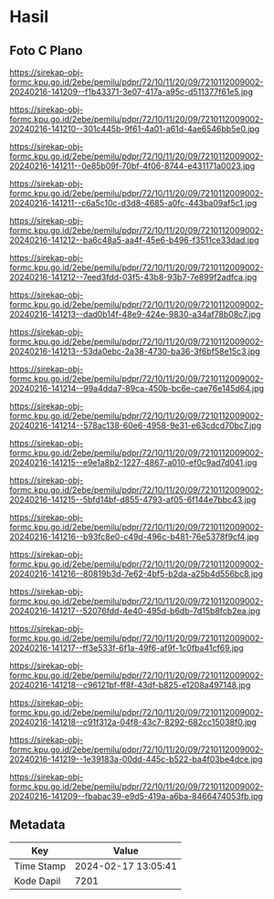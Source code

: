 # Hasil

## Foto C Plano

https://sirekap-obj-formc.kpu.go.id/2ebe/pemilu/pdpr/72/10/11/20/09/7210112009002-20240216-141209--f1b43371-3e07-417a-a95c-d511377f61e5.jpg

https://sirekap-obj-formc.kpu.go.id/2ebe/pemilu/pdpr/72/10/11/20/09/7210112009002-20240216-141210--301c445b-9f61-4a01-a61d-4ae6546bb5e0.jpg

https://sirekap-obj-formc.kpu.go.id/2ebe/pemilu/pdpr/72/10/11/20/09/7210112009002-20240216-141211--0e85b09f-70bf-4f06-8744-e431171a0023.jpg

https://sirekap-obj-formc.kpu.go.id/2ebe/pemilu/pdpr/72/10/11/20/09/7210112009002-20240216-141211--c6a5c10c-d3d8-4685-a0fc-443ba09af5c1.jpg

https://sirekap-obj-formc.kpu.go.id/2ebe/pemilu/pdpr/72/10/11/20/09/7210112009002-20240216-141212--ba6c48a5-aa4f-45e6-b496-f3511ce33dad.jpg

https://sirekap-obj-formc.kpu.go.id/2ebe/pemilu/pdpr/72/10/11/20/09/7210112009002-20240216-141212--7eed3fdd-03f5-43b8-93b7-7e899f2adfca.jpg

https://sirekap-obj-formc.kpu.go.id/2ebe/pemilu/pdpr/72/10/11/20/09/7210112009002-20240216-141213--dad0b14f-48e9-424e-9830-a34af78b08c7.jpg

https://sirekap-obj-formc.kpu.go.id/2ebe/pemilu/pdpr/72/10/11/20/09/7210112009002-20240216-141213--53da0ebc-2a38-4730-ba36-3f6bf58e15c3.jpg

https://sirekap-obj-formc.kpu.go.id/2ebe/pemilu/pdpr/72/10/11/20/09/7210112009002-20240216-141214--99a4dda7-89ca-450b-bc6e-cae76e145d64.jpg

https://sirekap-obj-formc.kpu.go.id/2ebe/pemilu/pdpr/72/10/11/20/09/7210112009002-20240216-141214--578ac138-60e6-4958-9e31-e63cdcd70bc7.jpg

https://sirekap-obj-formc.kpu.go.id/2ebe/pemilu/pdpr/72/10/11/20/09/7210112009002-20240216-141215--e9e1a8b2-1227-4867-a010-ef0c9ad7d041.jpg

https://sirekap-obj-formc.kpu.go.id/2ebe/pemilu/pdpr/72/10/11/20/09/7210112009002-20240216-141215--5bfd14bf-d855-4793-af05-6f144e7bbc43.jpg

https://sirekap-obj-formc.kpu.go.id/2ebe/pemilu/pdpr/72/10/11/20/09/7210112009002-20240216-141216--b93fc8e0-c49d-496c-b481-76e5378f9cf4.jpg

https://sirekap-obj-formc.kpu.go.id/2ebe/pemilu/pdpr/72/10/11/20/09/7210112009002-20240216-141216--80819b3d-7e62-4bf5-b2da-a25b4d556bc8.jpg

https://sirekap-obj-formc.kpu.go.id/2ebe/pemilu/pdpr/72/10/11/20/09/7210112009002-20240216-141217--52076fdd-4e40-495d-b6db-7d15b8fcb2ea.jpg

https://sirekap-obj-formc.kpu.go.id/2ebe/pemilu/pdpr/72/10/11/20/09/7210112009002-20240216-141217--ff3e533f-6f1a-49f6-af9f-1c0fba41cf69.jpg

https://sirekap-obj-formc.kpu.go.id/2ebe/pemilu/pdpr/72/10/11/20/09/7210112009002-20240216-141218--c96121bf-ff8f-43df-b825-e1208a497148.jpg

https://sirekap-obj-formc.kpu.go.id/2ebe/pemilu/pdpr/72/10/11/20/09/7210112009002-20240216-141218--c91f312a-04f8-43c7-8292-682cc15038f0.jpg

https://sirekap-obj-formc.kpu.go.id/2ebe/pemilu/pdpr/72/10/11/20/09/7210112009002-20240216-141219--1e39183a-00dd-445c-b522-ba4f03be4dce.jpg

https://sirekap-obj-formc.kpu.go.id/2ebe/pemilu/pdpr/72/10/11/20/09/7210112009002-20240216-141209--fbabac39-e9d5-419a-a6ba-8466474053fb.jpg


## Metadata

| Key        | Value               |
| ---------- | ------------------- |
| Time Stamp | 2024-02-17 13:05:41 |
| Kode Dapil | 7201                |



